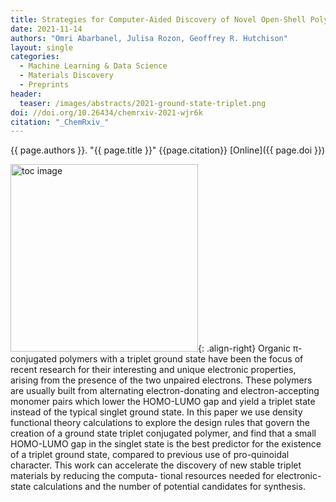 ```yaml
---
title: Strategies for Computer-Aided Discovery of Novel Open-Shell Polymers
date: 2021-11-14
authors: "Omri Abarbanel, Julisa Rozon, Geoffrey R. Hutchison"
layout: single
categories:
  - Machine Learning & Data Science
  - Materials Discovery
  - Preprints
header:
  teaser: /images/abstracts/2021-ground-state-triplet.png
doi: //doi.org/10.26434/chemrxiv-2021-wjr6k
citation: "_ChemRxiv_"
---
```

{{ page.authors }}. "{{ page.title }}" {{page.citation}} [Online]({{ page.doi }})

<!--more-->

<img alt="toc image" src="{{ page.header.teaser }}" width="300 px">{: .align-right} Organic π-conjugated polymers with a triplet ground state have been the focus of recent research for their interesting and unique electronic properties, arising from the presence of the two unpaired electrons. These polymers are usually built from alternating electron-donating and electron-accepting monomer pairs which lower the HOMO-LUMO gap and yield a triplet state instead of the typical singlet ground state. In this paper we use density functional theory calculations to explore the design rules that govern the creation of a ground state triplet conjugated polymer, and find that a small HOMO-LUMO gap in the singlet state is the best predictor for the existence of a triplet ground state, compared to previous use of pro-quinoidal character. This work can accelerate the discovery of new stable triplet materials by reducing the computa- tional resources needed for electronic-state calculations and the number of potential candidates for synthesis.